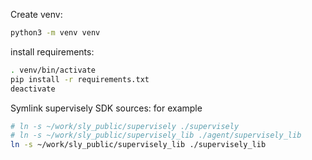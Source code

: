 Create venv:
```sh
python3 -m venv venv
```

install requirements:
```sh
. venv/bin/activate
pip install -r requirements.txt
deactivate
```

Symlink supervisely SDK sources:
for example

```sh
# ln -s ~/work/sly_public/supervisely ./supervisely
# ln -s ~/work/sly_public/supervisely_lib ./agent/supervisely_lib
ln -s ~/work/sly_public/supervisely_lib ./supervisely_lib

```
